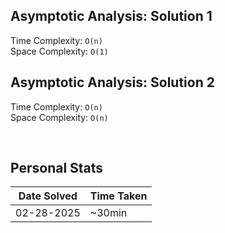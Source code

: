## Asymptotic Analysis: Solution 1  
Time Complexity: `O(n)`  
Space Complexity: `O(1)`  

## Asymptotic Analysis: Solution 2  
Time Complexity: `O(n)`  
Space Complexity: `O(n)`  


&nbsp;  


## Personal Stats
| Date Solved | Time Taken |
| ----------- | ---------- |
| 02-28-2025  | ~30min |
